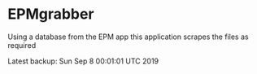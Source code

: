 # EPMgrabber
Using a database from the EPM app this application scrapes the files as required


Latest backup: Sun Sep 8 00:01:01 UTC 2019
